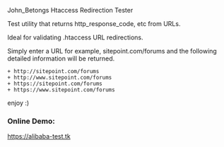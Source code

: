 John_Betongs Htaccess Redirection Tester

Test utility that returns http_response_code, etc from URLs.

Ideal for validating .htaccess URL redirections.

Simply enter a URL for example, sitepoint.com/forums and the following detailed information will be returned.

    + http://sitepoint.com/forums
    + http://www.sitepoint.com/forums
    + https://sitepoint.com/forums
    + https://www.sitepoint.com/forums

enjoy :) 

### Online Demo:

https://alibaba-test.tk



